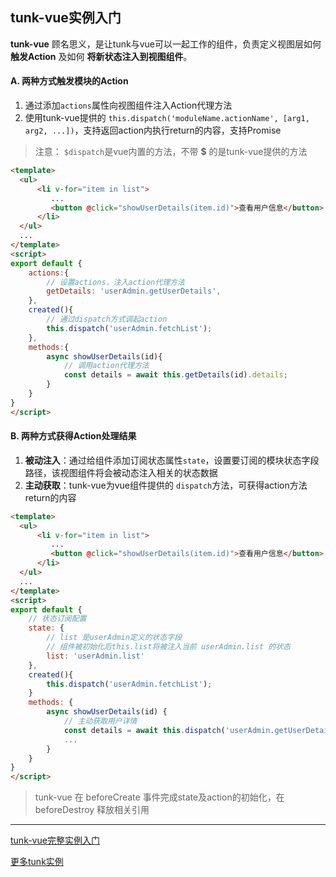 ## tunk-vue实例入门

**tunk-vue** 顾名思义，是让tunk与vue可以一起工作的组件，负责定义视图层如何 **触发Action** 及如何 **将新状态注入到视图组件**。

#### A. 两种方式触发模块的Action

1. 通过添加`actions`属性向视图组件注入Action代理方法
2. 使用tunk-vue提供的 `this.dispatch('moduleName.actionName', [arg1, arg2, ...])`，支持返回action内执行return的内容，支持Promise 

> 注意： `$dispatch`是vue内置的方法，不带 **$** 的是tunk-vue提供的方法

````html
<template>
  <ul>
	  <li v-for="item in list">
		 ...
		 <button @click="showUserDetails(item.id)">查看用户信息</button> 
	  </li>
  </ul>
  ...
</template>
<script>
export default {
	actions:{
		// 设置actions，注入action代理方法
		getDetails: 'userAdmin.getUserDetails',
	},
	created(){
		// 通过dispatch方式调起action
		this.dispatch('userAdmin.fetchList');
	},
	methods:{
		async showUserDetails(id){
			// 调用action代理方法
			const details = await this.getDetails(id).details;
		}
	}
}
</script>
````

#### B. 两种方式获得Action处理结果

1. **被动注入**：通过给组件添加订阅状态属性`state`，设置要订阅的模块状态字段路径，该视图组件将会被动态注入相关的状态数据
2. **主动获取**：tunk-vue为vue组件提供的 `dispatch`方法，可获得action方法return的内容

````html
<template>
  <ul>
	  <li v-for="item in list">
		 ...
		 <button @click="showUserDetails(item.id)">查看用户信息</button> 
	  </li>
  </ul>
  ...
</template>
<script>
export default {
	// 状态订阅配置
	state: {
		// list 是userAdmin定义的状态字段
		// 组件被初始化后this.list将被注入当前 userAdmin.list 的状态
		list: 'userAdmin.list'
	},
	created(){
		this.dispatch('userAdmin.fetchList');
	}
	methods: {
		async showUserDetails(id) {
			// 主动获取用户详情
			const details = await this.dispatch('userAdmin.getUserDetails', id).details;
			...
		}
	}
}
</script>
````

> tunk-vue 在 beforeCreate 事件完成state及action的初始化，在 beforeDestroy 释放相关引用 
> 

----

[tunk-vue完整实例入门](./tunk-vue实例入门.md)

[更多tunk实例](https://github.com/tunkjs/examples)











